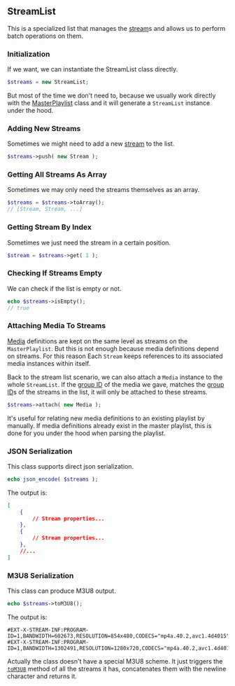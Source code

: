 ## StreamList
This is a specialized list that manages the [stream](stream.md)s and allows us to perform batch operations on them.

### Initialization
If we want, we can instantiate the StreamList class directly.

```php
$streams = new StreamList;
```

But most of the time we don't need to, because we usually work directly with the [MasterPlaylist](master-playlist.md) class and it will generate a `StreamList` instance under the hood.

### Adding New Streams
Sometimes we might need to add a new [stream](stream.md) to the list.

```php
$streams->push( new Stream );
```

### Getting All Streams As Array
Sometimes we may only need the streams themselves as an array.

```php
$streams = $streams->toArray();
// [Stream, Stream, ...]
```

### Getting Stream By Index
Sometimes we just need the stream in a certain position.

```php
$stream = $streams->get( 1 );
```

### Checking If Streams Empty
We can check if the list is empty or not.

```php
echo $streams->isEmpty();
// true
```

### Attaching Media To Streams
[Media](media.md) definitions are kept on the same level as streams on the `MasterPlaylist`. But this is not enough because media definitions depend on streams. For this reason Each `Stream` keeps references to its associated media instances within itself.

Back to the stream list scenario, we can also attach a `Media` instance to the whole `StreamList`. If the [group ID](group-id.md) of the media we gave, matches the [group ID](group-id.md)s of the streams in the list, it will only be attached to these streams.

```php
$streams->attach( new Media );
```

It's useful for relating new media definitions to an existing playlist by manually. If media definitions already exist in the master playlist, this is done for you under the hood when parsing the playlist.

### JSON Serialization
This class supports direct json serialization.

```php
echo json_encode( $streams );
```

The output is:

```json
[
	{
		// Stream properties...
	},
	{
		// Stream properties...
	},
	//...
]
```

### M3U8 Serialization
This class can produce M3U8 output.

```php
echo $streams->toM3U8();
```

The output is:

```m3u8
#EXT-X-STREAM-INF:PROGRAM-ID=1,BANDWIDTH=602673,RESOLUTION=854x480,CODECS="mp4a.40.2,avc1.4d4015"
#EXT-X-STREAM-INF:PROGRAM-ID=1,BANDWIDTH=1302491,RESOLUTION=1280x720,CODECS="mp4a.40.2,avc1.4d4015"
```

Actually the class doesn't have a special M3U8 scheme. It just triggers the [`toM3U8`](Stream.md#m3u8-serialization) method of all the streams it has, concatenates them with the newline character and returns it.
